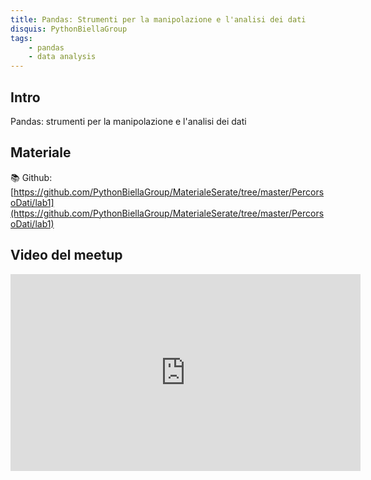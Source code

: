 ```yaml
---
title: Pandas: Strumenti per la manipolazione e l'analisi dei dati
disquis: PythonBiellaGroup
tags:
    - pandas
    - data analysis
---
```


## Intro

Pandas: strumenti per la manipolazione e l'analisi dei dati

## Materiale

📚 Github:
[https://github.com/PythonBiellaGroup/MaterialeSerate/tree/master/PercorsoDati/lab1](https://github.com/PythonBiellaGroup/MaterialeSerate/tree/master/PercorsoDati/lab1)

## Video del meetup

<iframe width="560" height="315" src="https://www.youtube.com/embed/1TZ9jMaIbDo?si=ZjJwyq73rOhMYZqh" title="YouTube video player" frameborder="0" allow="accelerometer; autoplay; clipboard-write; encrypted-media; gyroscope; picture-in-picture; web-share" allowfullscreen></iframe>